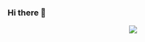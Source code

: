 ### Hi there 👋

<p align="center">
  <a href="https://github.com/kholilrnm" target="_blank">
    <img align="center" src="https://github-readme-stats.vercel.app/api/wakatime?username=kholilrnm&layout=compact" />
  </a>
</p>
